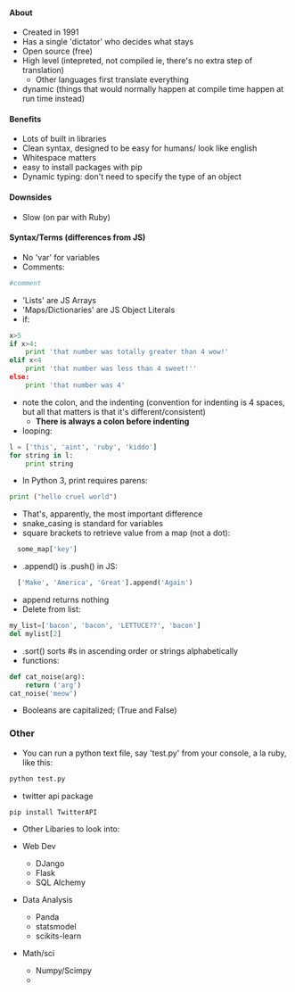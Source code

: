 #### About
- Created in 1991
- Has a single 'dictator' who decides what stays
- Open source (free)
- High level (intepreted, not compiled ie, there's no extra step of translation)
  - Other languages first translate everything
- dynamic (things that would normally happen at compile time happen at run time instead)

#### Benefits
- Lots of built in libraries
- Clean syntax, designed to be easy for humans/ look like english
- Whitespace matters
- easy to install packages with pip
- Dynamic typing: don't need to specify the type of an object

#### Downsides
- Slow (on par with Ruby)

#### Syntax/Terms (differences from JS)
- No 'var' for variables
- Comments:
```python
#comment
```
- 'Lists' are JS Arrays
- 'Maps/Dictionaries' are JS Object Literals
- if:
```python
x>5
if x>4:
    print 'that number was totally greater than 4 wow!'
elif x<4
    print 'that number was less than 4 sweet!''
else:
    print 'that number was 4'
```
  - note the colon, and the indenting (convention for indenting is 4 spaces, but all that matters is that it's different/consistent)
    - **There is always a colon before indenting**
- looping:
```python
l = ['this', 'aint', 'ruby', 'kiddo']
for string in l:
    print string
```
- In Python 3, print requires parens:
```python
print ("hello cruel world")
```
  - That's, apparently, the most important difference
- snake_casing is standard for variables
- square brackets  to retrieve value from a map (not a dot):
```python
  some_map['key']
```
- .append() is .push() in JS:
```python
  ['Make', 'America', 'Great'].append('Again')
```
  - append returns nothing
- Delete from list:
```python
my_list=['bacon', 'bacon', 'LETTUCE??', 'bacon']
del mylist[2]
```
- .sort() sorts #s in ascending order or strings alphabetically
- functions:
```python
def cat_noise(arg):
    return ('arg')
cat_noise('meow')
```
- Booleans are capitalized; (True and False)

### Other
- You can run a python text file, say 'test.py' from your console, a la ruby, like this:
```python
python test.py
```
- twitter api package
```console
pip install TwitterAPI
```
- Other Libaries to look into:
- Web Dev
  - DJango
  - Flask
  - SQL Alchemy

- Data Analysis
  - Panda
  - statsmodel
  - scikits-learn
- Math/sci
  - Numpy/Scimpy
  -
